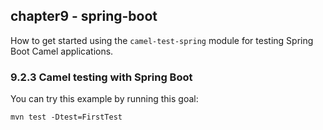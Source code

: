 chapter9 - spring-boot
----------------------

How to get started using the `camel-test-spring` module for testing Spring Boot Camel applications.

### 9.2.3 Camel testing with Spring Boot

You can try this example by running this goal:

    mvn test -Dtest=FirstTest

